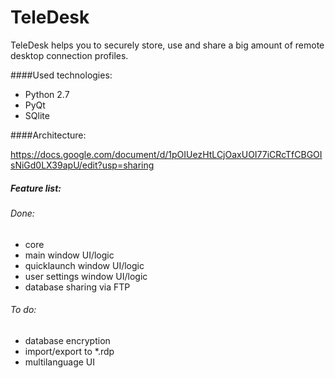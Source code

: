 # TeleDesk
TeleDesk helps you to securely store, use and share a big amount of remote desktop connection profiles. 

####Used technologies:
- Python 2.7
- PyQt
- SQlite

####Architecture:

https://docs.google.com/document/d/1pOIUezHtLCjOaxUOI77iCRcTfCBGOIsNiGd0LX39apU/edit?usp=sharing

##### Feature list:

###### Done:

- core
- main window UI/logic
- quicklaunch window UI/logic
- user settings window UI/logic
- database sharing via FTP

###### To do:

- database encryption
- import/export to *.rdp
- multilanguage UI
